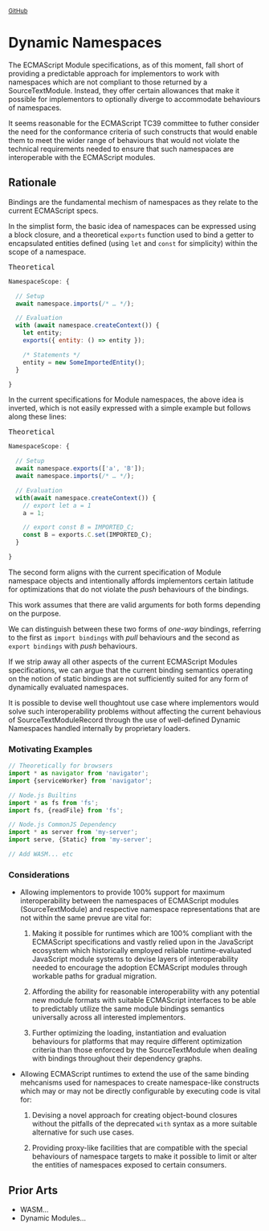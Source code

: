 ﻿<small float-right>
<a href="https://github.com/SMotaal/experimental/blob/master/modules/documents/Dynamic%20Namespaces.md" target="_blank">GitHub</a>
</small>

# Dynamic Namespaces

The ECMAScript Module specifications, as of this moment, fall short of providing a predictable approach for implementors to work with namespaces which are not compliant to those returned by a SourceTextModule. Instead, they offer certain allowances that make it possible for implementors to optionally diverge to accommodate behaviours of namespaces.

It seems reasonable for the ECMAScript TC39 committee to futher consider the need for the conformance criteria of such constructs that would enable them to meet the wider range of behaviours that would not violate the technical requirements needed to ensure that such namespaces are interoperable with the ECMAScript modules.

## Rationale

Bindings are the fundamental mechism of namespaces as they relate to the current ECMAScript specs.

In the simplist form, the basic idea of namespaces can be expressed using a block closure, and a theoretical `exports` function used to bind a getter to encapsulated entities defined (using `let` and `const` for simplicity) within the scope of a namespace.

<figcaption><kbd>Theoretical</kbd></figcaption>

```js
NamespaceScope: {

  // Setup
  await namespace.imports(/* … */);

  // Evaluation
  with (await namespace.createContext()) {
    let entity;
    exports({ entity: () => entity });

    /* Statements */
    entity = new SomeImportedEntity();
  }

}

```

In the current specifications for Module namespaces, the above idea is inverted, which is not easily expressed with a simple example but follows along these lines:

<figcaption><kbd>Theoretical</kbd></figcaption>

```js
NamespaceScope: {

  // Setup
  await namespace.exports(['a', 'B']);
  await namespace.imports(/* … */);

  // Evaluation
  with(await namespace.createContext()) {
    // export let a = 1
    a = 1;

    // export const B = IMPORTED_C;
    const B = exports.C.set(IMPORTED_C);
  }

}
```

The second form aligns with the current specification of Module namespace objects and intentionally affords implementors certain latitude for optimizations that do not violate the *push* behaviours of the bindings.

This work assumes that there are valid arguments for both forms depending on the purpose.

We can distinguish between these two forms of *one-way* bindings, referring to the first as `import bindings` with *pull* behaviours and the second as `export bindings` with *push* behaviours.

If we strip away all other aspects of the current ECMAScript Modules specifications, we can argue that the current binding semantics operating on the notion of static bindings are not sufficiently suited for any form of dynamically evaluated namespaces.

It is possible to devise well thoughtout use case where implementors would solve such interoperability problems without affecting the current behavious of SourceTextModuleRecord through the use of well-defined Dynamic Namespaces handled internally by proprietary loaders.

### Motivating Examples

```js
// Theoretically for browsers
import * as navigator from 'navigator';
import {serviceWorker} from 'navigator';

// Node.js Builtins
import * as fs from 'fs';
import fs, {readFile} from 'fs';

// Node.js CommonJS Dependency
import * as server from 'my-server';
import serve, {Static} from 'my-server';

// Add WASM... etc
```

### Considerations

- Allowing implementors to provide 100% support for maximum interoperability between the namespaces of ECMAScript modules (SourceTextModule) and respective namespace representations that are not within the same prevue are vital for:

  1. Making it possible for runtimes which are 100% compliant with the ECMAScript specifications and vastly relied upon in the JavaScript ecosystem which historically employed reliable runtime-evaluated JavaScript module systems to devise layers of interoperability needed to encourage the adoption ECMAScript modules through workable paths for gradual migration.

  2. Affording the ability for reasonable interoperability with any potential new module formats with suitable ECMAScript interfaces to be able to predictably utilize the same module bindings semantics universally across all interested implementors.

  3. Further optimizing the loading, instantiation and evaluation behaviours for platforms that may require different optimization criteria than those enforced by the SourceTextModule when dealing with bindings throughout their dependency graphs.

- Allowing ECMAScript runtimes to extend the use of the same binding mehcanisms used for namespaces to create namespace-like constructs which may or may not be directly configurable by executing code is vital for:

  1. Devising a novel approach for creating object-bound closures without the pitfalls of the deprecated `with` syntax as a more suitable alternative for such use cases.

  2. Providing proxy-like facilities that are compatible with the special behaviours of namespace targets to make it possible to limit or alter the entities of namespaces exposed to certain consumers.

## Prior Arts

- WASM…
- Dynamic Modules…
